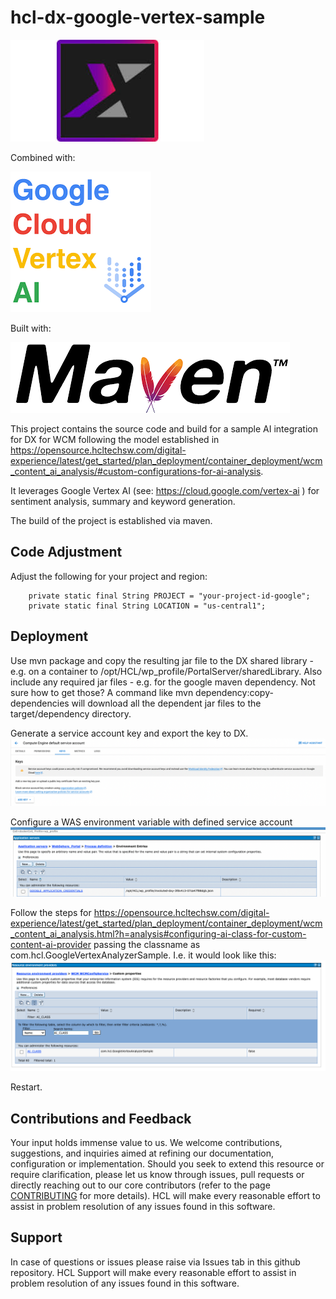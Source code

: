 # hcl-dx-google-vertex-sample

![image](./assets/1fe70740-9ecc-40f1-859f-7470c89d5afe.png)

Combined with:

![image](./assets/44674571-8fb7-4169-989a-e94d8244685d.png)

Built with:

![image](./assets/32712f9b-4fb3-4224-9c9c-31061fb85038.png)


This project contains the source code and build for a sample AI integration for DX for WCM following the model established in https://opensource.hcltechsw.com/digital-experience/latest/get_started/plan_deployment/container_deployment/wcm_content_ai_analysis/#custom-configurations-for-ai-analysis.

It leverages Google Vertex AI (see: https://cloud.google.com/vertex-ai ) for sentiment analysis, summary and keyword generation.

The build of the project is established via maven.

## Code Adjustment

Adjust the following for your project and region:
```
	private static final String PROJECT = "your-project-id-google";
	private static final String LOCATION = "us-central1";
```

## Deployment

Use mvn package and copy the resulting jar file to the DX shared library - e.g. on a container to /opt/HCL/wp_profile/PortalServer/sharedLibrary.
Also include any required jar files - e.g. for the google maven dependency. 
Not sure how to get those? A command like mvn dependency:copy-dependencies will download all the dependent jar files to the target/dependency directory.


Generate a service account key and export the key to DX.
![image](./assets/36fcce1c-f3eb-4f17-86b4-2b43b9fc253e.png)


Configure a WAS environment variable with defined service account 
![image](./assets/bbfe319a-043f-4c0f-9009-8b646271eea6.png)


Follow the steps for https://opensource.hcltechsw.com/digital-experience/latest/get_started/plan_deployment/container_deployment/wcm_content_ai_analysis.html?h=analysis#configuring-ai-class-for-custom-content-ai-provider passing the classname as com.hcl.GoogleVertexAnalyzerSample.
I.e. it would look like this:
![image](./assets/d9badd35-13f9-4023-b845-db78c486314c.png)


Restart.

## Contributions and Feedback

Your input holds immense value to us. We welcome contributions, suggestions, and inquiries aimed at refining our documentation, configuration or implementation. Should you seek to extend this resource or require clarification, please let us know through issues, pull requests or directly reaching out to our core contributors (refer to the page [CONTRIBUTING](./CONTRIBUTING.md) for more details). HCL will make every reasonable effort to assist in problem resolution of any issues found in this software.

## Support

In case of questions or issues please raise via Issues tab in this github repository. HCL Support will make every reasonable effort to assist in problem resolution of any issues found in this software.
